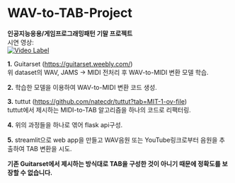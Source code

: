 # WAV-to-TAB-Project
**인공지능응용/게임프로그래밍패턴 기말 프로젝트**
 <br>
시연 영상:<br>
[![Video Label](http://img.youtube.com/vi/I-hnv9Tibk4/0.jpg)](https://youtu.be/I-hnv9Tibk4)

**1.**
Guitarset (https://guitarset.weebly.com/)<br>
위 dataset의 WAV, JAMS -> MIDI 전처리 후 WAV-to-MIDI 변환 모델 학습.

**2.**
학습한 모델을 이용하여 WAV-to-MIDI 변환 코드 생성.

**3.**
tuttut (https://github.com/natecdr/tuttut?tab=MIT-1-ov-file)<br>
tuttut에서 제시하는 MIDI-to-TAB 알고리즘을 하나의 코드로 리팩터링.

**4.**
위의 과정들을 하나로 엮어 flask api구성.<br>

**5.**
streamlit으로 web app을 만들고 WAV음원 또는 YouTube링크로부터 음원을 추출하여 TAB 변환을 시도.


**기존 Guitarset에서 제시하는 방식대로 TAB을 구성한 것이 아니기 때문에 정확도를 보장할 수 없습니다.**
